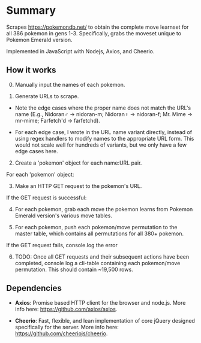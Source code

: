 # Summary

Scrapes https://pokemondb.net/ to obtain the complete move learnset for all 386 pokemon in gens 1-3. Specifically, grabs the moveset unique to Pokemon Emerald version.

Implemented in JavaScript with Nodejs, Axios, and Cheerio.

## How it works

0. Manually input the names of each pokemon.

1. Generate URLs to scrape.

- Note the edge cases where the proper name does not match the URL's name (E.g., Nidoran♂ -> nidoran-m; Nidoran♀ -> nidoran-f; Mr. Mime -> mr-mime; Farfetch'd -> farfetchd).

- For each edge case, I wrote in the URL name variant directly, instead of using regex handlers to modify names to the appropriate URL form. This would not scale well for hundreds of variants, but we only have a few edge cases here.

2. Create a 'pokemon' object for each name:URL pair.

For each 'pokemon' object:

3. Make an HTTP GET request to the pokemon's URL.

If the GET request is successful:

4. For each pokemon, grab each move the pokemon learns from Pokemon Emerald version's various move tables.

5. For each pokemon, push each pokemon/move permutation to the master table, which contains all permutations for all 380+ pokemon.

If the GET request fails, console.log the error

6. TODO: Once all GET requests and their subsequent actions have been completed, console log a cli-table containing each pokemon/move permutation. This should contain ~19,500 rows.

## Dependencies

- **Axios**: Promise based HTTP client for the browser and node.js. More info here: https://github.com/axios/axios.

- **Cheerio**: Fast, flexible, and lean implementation of core jQuery designed specifically for the server. More info here: https://github.com/cheeriojs/cheerio.
